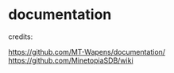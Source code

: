 # documentation


credits:

https://github.com/MT-Wapens/documentation/
https://github.com/MinetopiaSDB/wiki
